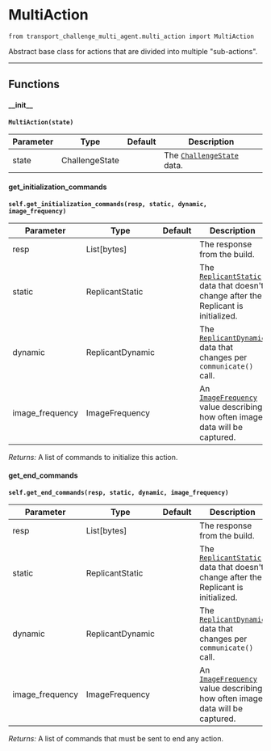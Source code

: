 # MultiAction

`from transport_challenge_multi_agent.multi_action import MultiAction`

Abstract base class for actions that are divided into multiple "sub-actions".

***

## Functions

#### \_\_init\_\_

**`MultiAction(state)`**

| Parameter | Type | Default | Description |
| --- | --- | --- | --- |
| state |  ChallengeState |  | The [`ChallengeState`](challenge_state.md) data. |

#### get_initialization_commands

**`self.get_initialization_commands(resp, static, dynamic, image_frequency)`**


| Parameter | Type | Default | Description |
| --- | --- | --- | --- |
| resp |  List[bytes] |  | The response from the build. |
| static |  ReplicantStatic |  | The [`ReplicantStatic`](https://github.com/threedworld-mit/tdw/blob/master/Documentation/python/replicant/replicant_static.md) data that doesn't change after the Replicant is initialized. |
| dynamic |  ReplicantDynamic |  | The [`ReplicantDynamic`](https://github.com/threedworld-mit/tdw/blob/master/Documentation/python/replicant/replicant_dynamic.md) data that changes per `communicate()` call. |
| image_frequency |  ImageFrequency |  | An [`ImageFrequency`](https://github.com/threedworld-mit/tdw/blob/master/Documentation/python/replicant/image_frequency.md) value describing how often image data will be captured. |

_Returns:_  A list of commands to initialize this action.

#### get_end_commands

**`self.get_end_commands(resp, static, dynamic, image_frequency)`**


| Parameter | Type | Default | Description |
| --- | --- | --- | --- |
| resp |  List[bytes] |  | The response from the build. |
| static |  ReplicantStatic |  | The [`ReplicantStatic`](https://github.com/threedworld-mit/tdw/blob/master/Documentation/python/replicant/replicant_static.md) data that doesn't change after the Replicant is initialized. |
| dynamic |  ReplicantDynamic |  | The [`ReplicantDynamic`](https://github.com/threedworld-mit/tdw/blob/master/Documentation/python/replicant/replicant_dynamic.md) data that changes per `communicate()` call. |
| image_frequency |  ImageFrequency |  | An [`ImageFrequency`](https://github.com/threedworld-mit/tdw/blob/master/Documentation/python/replicant/image_frequency.md) value describing how often image data will be captured. |

_Returns:_  A list of commands that must be sent to end any action.

